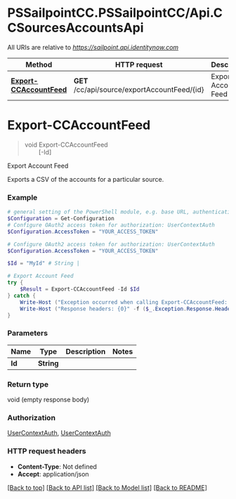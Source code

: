 # PSSailpointCC.PSSailpointCC/Api.CCSourcesAccountsApi

All URIs are relative to *https://sailpoint.api.identitynow.com*

Method | HTTP request | Description
------------- | ------------- | -------------
[**Export-CCAccountFeed**](CCSourcesAccountsApi.md#Export-CCAccountFeed) | **GET** /cc/api/source/exportAccountFeed/{id} | Export Account Feed


<a name="Export-CCAccountFeed"></a>
# **Export-CCAccountFeed**
> void Export-CCAccountFeed<br>
> &nbsp;&nbsp;&nbsp;&nbsp;&nbsp;&nbsp;&nbsp;&nbsp;[-Id] <String><br>

Export Account Feed

Exports a CSV of the accounts for a particular source.

### Example
```powershell
# general setting of the PowerShell module, e.g. base URL, authentication, etc
$Configuration = Get-Configuration
# Configure OAuth2 access token for authorization: UserContextAuth
$Configuration.AccessToken = "YOUR_ACCESS_TOKEN"

# Configure OAuth2 access token for authorization: UserContextAuth
$Configuration.AccessToken = "YOUR_ACCESS_TOKEN"

$Id = "MyId" # String | 

# Export Account Feed
try {
    $Result = Export-CCAccountFeed -Id $Id
} catch {
    Write-Host ("Exception occurred when calling Export-CCAccountFeed: {0}" -f ($_.ErrorDetails | ConvertFrom-Json))
    Write-Host ("Response headers: {0}" -f ($_.Exception.Response.Headers | ConvertTo-Json))
}
```

### Parameters

Name | Type | Description  | Notes
------------- | ------------- | ------------- | -------------
 **Id** | **String**|  | 

### Return type

void (empty response body)

### Authorization

[UserContextAuth](../README.md#UserContextAuth), [UserContextAuth](../README.md#UserContextAuth)

### HTTP request headers

 - **Content-Type**: Not defined
 - **Accept**: application/json

[[Back to top]](#) [[Back to API list]](../README.md#documentation-for-api-endpoints) [[Back to Model list]](../README.md#documentation-for-models) [[Back to README]](../README.md)


